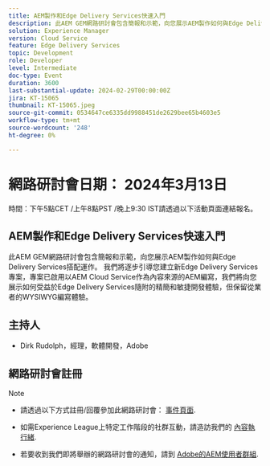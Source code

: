 ```yaml
---
title: AEM製作和Edge Delivery Services快速入門
description: 此AEM GEM網路研討會包含簡報和示範，向您展示AEM製作如何與Edge Delivery Services搭配運作。 我們將逐步引導您建立新Edge Delivery Services專案，專案已啟用以AEM Cloud Service作為內容來源的AEM編寫，我們將向您展示如何受益於Edge Delivery Services隨附的精簡和敏捷開發體驗，但保留從業者的WYSIWYG編寫體驗。
solution: Experience Manager
version: Cloud Service
feature: Edge Delivery Services
topic: Development
role: Developer
level: Intermediate
doc-type: Event
duration: 3600
last-substantial-update: 2024-02-29T00:00:00Z
jira: KT-15065
thumbnail: KT-15065.jpeg
source-git-commit: 0534647ce6335dd9988451de2629bee65b4603e5
workflow-type: tm+mt
source-wordcount: '248'
ht-degree: 0%

---
```


# 網路研討會日期： 2024年3月13日

時間：下午5點CET /上午8點PST /晚上9:30 IST請透過以下活動頁面連結報名。

## AEM製作和Edge Delivery Services快速入門

此AEM GEM網路研討會包含簡報和示範，向您展示AEM製作如何與Edge Delivery Services搭配運作。 我們將逐步引導您建立新Edge Delivery Services專案，專案已啟用以AEM Cloud Service作為內容來源的AEM編寫，我們將向您展示如何受益於Edge Delivery Services隨附的精簡和敏捷開發體驗，但保留從業者的WYSIWYG編寫體驗。

## 主持人

* Dirk Rudolph，經理，軟體開發，Adobe

## 網路研討會註冊

>[!NOTE]
>
>* 請透過以下方式註冊/回覆參加此網路研討會： [事件頁面](https://adobe.ly/4bz9T0H).
> 
>* 如需Experience League上特定工作階段的社群互動，請造訪我們的 [內容執行緒](https://adobe.ly/3uIj6D7).
>
>* 若要收到我們即將舉辦的網路研討會的通知，請到 [Adobe的AEM使用者群組](https://aem-augs.adobe.com/).
